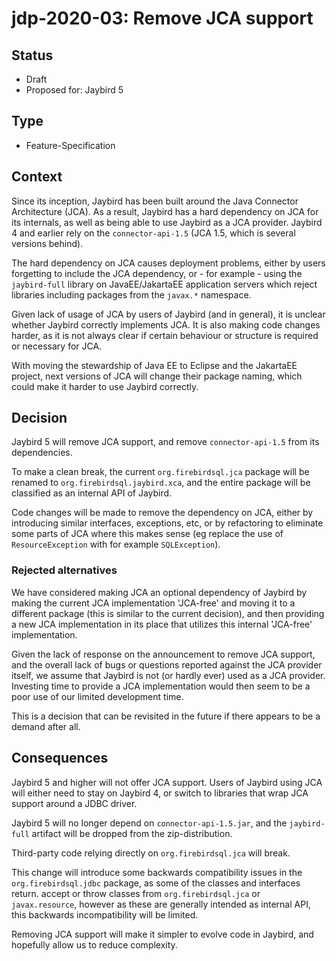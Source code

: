 # jdp-2020-03: Remove JCA support

## Status

- Draft
- Proposed for: Jaybird 5

## Type

- Feature-Specification

## Context

Since its inception, Jaybird has been built around the Java Connector
Architecture (JCA). As a result, Jaybird has a hard dependency on JCA for its
internals, as well as being able to use Jaybird as a JCA provider. Jaybird 4 and
earlier rely on the `connector-api-1.5` (JCA 1.5, which is several versions
behind).

The hard dependency on JCA causes deployment problems, either by users
forgetting to include the JCA dependency, or - for example - using the
`jaybird-full` library on JavaEE/JakartaEE application servers which reject
libraries including packages from the `javax.*` namespace.

Given lack of usage of JCA by users of Jaybird (and in general), it is unclear
whether Jaybird correctly implements JCA. It is also making code changes harder,
as it is not always clear if certain behaviour or structure is required or
necessary for JCA.  

With moving the stewardship of Java EE to Eclipse and the JakartaEE project,
next versions of JCA will change their package naming, which could make it
harder to use Jaybird correctly.

## Decision

Jaybird 5 will remove JCA support, and remove `connector-api-1.5` from its
dependencies.

To make a clean break, the current `org.firebirdsql.jca` package will be renamed
to `org.firebirdsql.jaybird.xca`, and the entire package will be classified as
an internal API of Jaybird.

Code changes will be made to remove the dependency on JCA, either by introducing
similar interfaces, exceptions, etc, or by refactoring to eliminate some parts
of JCA where this makes sense (eg replace the use of `ResourceException` with
for example `SQLException`).

### Rejected alternatives

We have considered making JCA an optional dependency of Jaybird by making the
current JCA implementation 'JCA-free' and moving it to a different package (this
is similar to the current decision), and then providing a new JCA implementation
in its place that utilizes this internal 'JCA-free' implementation.

Given the lack of response on the announcement to remove JCA support, and the
overall lack of bugs or questions reported against the JCA provider itself, we
assume that Jaybird is not (or hardly ever) used as a JCA provider. Investing
time to provide a JCA implementation would then seem to be a poor use of
our limited development time.

This is a decision that can be revisited in the future if there appears to be a
demand after all.

## Consequences

Jaybird 5 and higher will not offer JCA support. Users of Jaybird using JCA will
either need to stay on Jaybird 4, or switch to libraries that wrap JCA support
around a JDBC driver.

Jaybird 5 will no longer depend on `connector-api-1.5.jar`, and the
`jaybird-full` artifact will be dropped from the zip-distribution.

Third-party code relying directly on `org.firebirdsql.jca` will break.

This change will introduce some backwards compatibility issues in the
`org.firebirdsql.jdbc` package, as some of the classes and interfaces return.
accept or throw classes from `org.firebirdsql.jca` or `javax.resource`,
however as these are generally intended as internal API, this backwards
incompatibility will be limited.

Removing JCA support will make it simpler to evolve code in Jaybird, and
hopefully allow us to reduce complexity.
